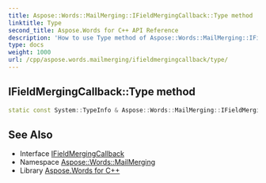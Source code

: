 ```yaml
---
title: Aspose::Words::MailMerging::IFieldMergingCallback::Type method
linktitle: Type
second_title: Aspose.Words for C++ API Reference
description: 'How to use Type method of Aspose::Words::MailMerging::IFieldMergingCallback class in C++.'
type: docs
weight: 1000
url: /cpp/aspose.words.mailmerging/ifieldmergingcallback/type/
---
```

## IFieldMergingCallback::Type method




```cpp
static const System::TypeInfo & Aspose::Words::MailMerging::IFieldMergingCallback::Type()
```

## See Also

* Interface [IFieldMergingCallback](../)
* Namespace [Aspose::Words::MailMerging](../../)
* Library [Aspose.Words for C++](../../../)
